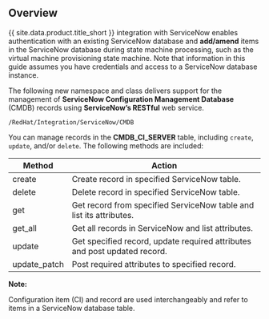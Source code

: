 ## Overview

{{ site.data.product.title_short }} integration with ServiceNow enables authentication with
an existing ServiceNow database and **add/amend** items in the
ServiceNow database during state machine processing, such as the virtual
machine provisioning state machine. Note that information in this guide
assumes you have credentials and access to a ServiceNow database
instance.

The following new namespace and class delivers support for the
management of **ServiceNow Configuration Management Database** (CMDB)
records using **ServiceNow’s RESTful** web service.

    /RedHat/Integration/ServiceNow/CMDB

You can manage records in the **CMDB\_CI\_SERVER** table, including
`create`, `update`, and/or `delete`. The following methods are included:

| Method        | Action                                                                    |
| ------------- | ------------------------------------------------------------------------- |
| create        | Create record in specified ServiceNow table.                              |
| delete        | Delete record in specified ServiceNow table.                              |
| get           | Get record from specified ServiceNow table and list its attributes.       |
| get\_all      | Get all records in ServiceNow and list attributes.                        |
| update        | Get specified record, update required attributes and post updated record. |
| update\_patch | Post required attributes to specified record.                             |

**Note:**

Configuration item (CI) and record are used interchangeably and refer to
items in a ServiceNow database table.
